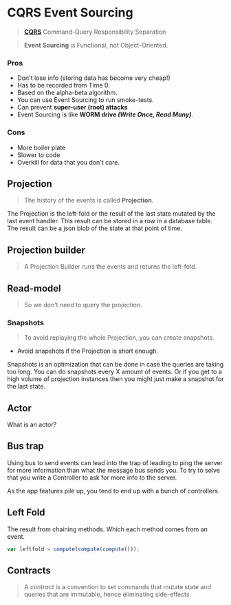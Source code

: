 # CQRS Event Sourcing

> **[CQRS](https://en.wikipedia.org/wiki/Command%E2%80%93query_separation)** Command-Query Responsibility Separation

> **Event Sourcing** is Functional, not Object-Oriented.


### Pros

- Don't lose info (storing data has become very cheap!)
- Has to be recorded from Time 0.
- Based on the alpha-beta algorithm.
- You can use Event Sourcing to run smoke-tests.
- Can prevent **super-user (root) attacks**
- Event Sourcing is like **WORM drive *(Write Once, Read Many)***.

### Cons

- More boiler plate
- Slower to code
- Overkill for data that you don't care.

## Projection

> The history of the events is called **Projection**.

The Projection is the left-fold or the result of the last state mutated by the last event handler. This result can be stored in a row in a database table. The result can be a json blob of the state at that point of time.

## Projection builder

> A Projection Builder runs the events and returns the left-fold.

## Read-model 

> So we don't need to query the projection.


### Snapshots

> To avoid replaying the whole Projection, you can create snapshots.

- Avoid snapshots if the Projection is short enough.

Snapshots is an optimization that can be done in case the queries are taking too long. You can do snapshots every X amount of events. Or if you get to a high volume of projection instances then you might just make a snapshot for the last state.



## Actor

What is an actor?

## Bus trap

Using bus to send events can lead into the trap of leading to ping the server for more information than what the message bus sends you. To try to solve that you write a Controller to ask for more info to the server.

As the app features pile up, you tend to end up with a bunch of controllers.


## Left Fold

The result from chaining methods.
Which each method comes from an event.

```javascript
var leftfold = compute(compute(compute()));
```

## Contracts

> A *contract* is a convention to set commands that mutate state and queries that are immutable, hence eliminating side-effects.

